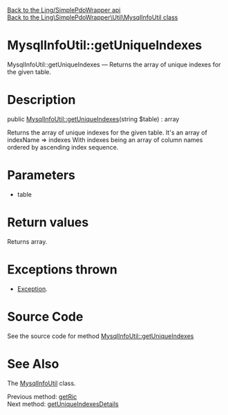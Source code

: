 [Back to the Ling/SimplePdoWrapper api](https://github.com/lingtalfi/SimplePdoWrapper/blob/master/doc/api/Ling/SimplePdoWrapper.md)<br>
[Back to the Ling\SimplePdoWrapper\Util\MysqlInfoUtil class](https://github.com/lingtalfi/SimplePdoWrapper/blob/master/doc/api/Ling/SimplePdoWrapper/Util/MysqlInfoUtil.md)


MysqlInfoUtil::getUniqueIndexes
================



MysqlInfoUtil::getUniqueIndexes — Returns the array of unique indexes for the given table.




Description
================


public [MysqlInfoUtil::getUniqueIndexes](https://github.com/lingtalfi/SimplePdoWrapper/blob/master/doc/api/Ling/SimplePdoWrapper/Util/MysqlInfoUtil/getUniqueIndexes.md)(string $table) : array




Returns the array of unique indexes for the given table.
It's an array of indexName => indexes
With indexes being an array of column names ordered by ascending index sequence.




Parameters
================


- table

    


Return values
================

Returns array.


Exceptions thrown
================

- [Exception](http://php.net/manual/en/class.exception.php).&nbsp;







Source Code
===========
See the source code for method [MysqlInfoUtil::getUniqueIndexes](https://github.com/lingtalfi/SimplePdoWrapper/blob/master/Util/MysqlInfoUtil.php#L277-L297)


See Also
================

The [MysqlInfoUtil](https://github.com/lingtalfi/SimplePdoWrapper/blob/master/doc/api/Ling/SimplePdoWrapper/Util/MysqlInfoUtil.md) class.

Previous method: [getRic](https://github.com/lingtalfi/SimplePdoWrapper/blob/master/doc/api/Ling/SimplePdoWrapper/Util/MysqlInfoUtil/getRic.md)<br>Next method: [getUniqueIndexesDetails](https://github.com/lingtalfi/SimplePdoWrapper/blob/master/doc/api/Ling/SimplePdoWrapper/Util/MysqlInfoUtil/getUniqueIndexesDetails.md)<br>


